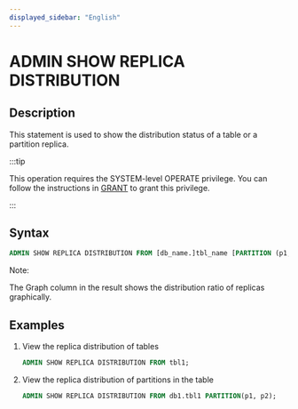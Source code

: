 ```yaml
---
displayed_sidebar: "English"
---
```


# ADMIN SHOW REPLICA DISTRIBUTION

## Description

This statement is used to show the distribution status of a table or a partition replica.

:::tip

This operation requires the SYSTEM-level OPERATE privilege. You can follow the instructions in [GRANT](../../account-management/GRANT.md) to grant this privilege.

:::

## Syntax

```sql
ADMIN SHOW REPLICA DISTRIBUTION FROM [db_name.]tbl_name [PARTITION (p1, ...)]
```

Note:

The Graph column in the result shows the distribution ratio of replicas graphically.

## Examples

1. View the replica distribution of tables

    ```sql
    ADMIN SHOW REPLICA DISTRIBUTION FROM tbl1;
    ```

2. View the replica distribution of partitions in the table

    ```sql
    ADMIN SHOW REPLICA DISTRIBUTION FROM db1.tbl1 PARTITION(p1, p2);
    ```
